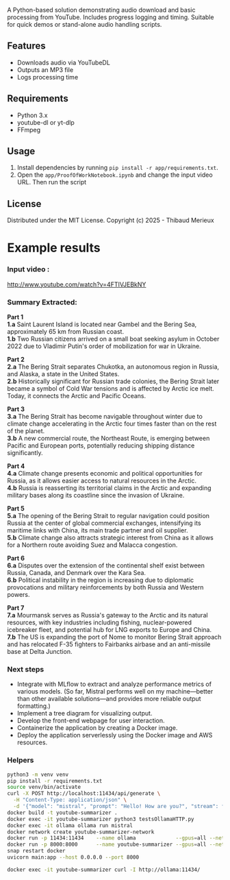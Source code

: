 A Python-based solution demonstrating audio download and basic processing from YouTube. Includes progress logging and timing. Suitable for quick demos or stand-alone audio handling scripts.

## Features

-  Downloads audio via YouTubeDL
-  Outputs an MP3 file
-  Logs processing time

## Requirements

-  Python 3.x
-  youtube-dl or yt-dlp
-  FFmpeg

## Usage

1. Install dependencies by running `pip install -r app/requirements.txt`.
2. Open the `app/ProofOfWorkNotebook.ipynb` and change the input video URL. Then run the script

## License

Distributed under the MIT License. Copyright (c) 2025 - Thibaud Merieux

# Example results

### Input video :

http://www.youtube.com/watch?v=4FTIVJEBkNY

### Summary Extracted:

**Part 1 <br>**
**1.a** Saint Laurent Island is located near Gambel and the Bering Sea, approximately 65 km from Russian coast. <br>
**1.b** Two Russian citizens arrived on a small boat seeking asylum in October 2022 due to Vladimir Putin's order of mobilization for war in Ukraine. <br>

**Part 2<br>**
**2.a** The Bering Strait separates Chukotka, an autonomous region in Russia, and Alaska, a state in the United States.<br>
**2.b** Historically significant for Russian trade colonies, the Bering Strait later became a symbol of Cold War tensions and is affected by Arctic ice melt. Today, it connects the Arctic and Pacific Oceans.<br>

**Part 3<br>**
**3.a** The Bering Strait has become navigable throughout winter due to climate change accelerating in the Arctic four times faster than on the rest of the planet.<br>
**3.b** A new commercial route, the Northeast Route, is emerging between Pacific and European ports, potentially reducing shipping distance significantly.<br>

**Part 4<br>**
**4.a** Climate change presents economic and political opportunities for Russia, as it allows easier access to natural resources in the Arctic.<br>
**4.b** Russia is reasserting its territorial claims in the Arctic and expanding military bases along its coastline since the invasion of Ukraine.<br>

**Part 5<br>**
**5.a** The opening of the Bering Strait to regular navigation could position Russia at the center of global commercial exchanges, intensifying its maritime links with China, its main trade partner and oil supplier.<br>
**5.b** Climate change also attracts strategic interest from China as it allows for a Northern route avoiding Suez and Malacca congestion.<br>

**Part 6<br>**
**6.a** Disputes over the extension of the continental shelf exist between Russia, Canada, and Denmark over the Kara Sea.<br>
**6.b** Political instability in the region is increasing due to diplomatic provocations and military reinforcements by both Russia and Western powers.<br>

**Part 7<br>**
**7.a** Mourmansk serves as Russia's gateway to the Arctic and its natural resources, with key industries including fishing, nuclear-powered icebreaker fleet, and potential hub for LNG exports to Europe and China.<br>
**7.b** The US is expanding the port of Nome to monitor Bering Strait approach and has relocated F-35 fighters to Fairbanks airbase and an anti-missile base at Delta Junction.<br>

### Next steps

-  Integrate with MLflow to extract and analyze performance metrics of various models. (So far, Mistral performs well on my machine—better than other available solutions—and provides more reliable output formatting.)
-  Implement a tree diagram for visualizing output.
-  Develop the front-end webpage for user interaction.
-  Containerize the application by creating a Docker image.
-  Deploy the application serverlessly using the Docker image and AWS resources.

### Helpers

```sh
python3 -m venv venv
pip install -r requirements.txt
source venv/bin/activate
curl -X POST http://localhost:11434/api/generate \
  -H "Content-Type: application/json" \
  -d '{"model": "mistral", "prompt": "Hello! How are you?", "stream": false}'
docker build -t youtube-summarizer .
docker exec -it youtube-summarizer python3 testsOllamaHTTP.py
docker exec -it ollama ollama run mistral
docker network create youtube-summarizer-network
docker run -p 11434:11434    --name ollama             --gpus=all --network youtube-summarizer-network ollama/ollama
docker run -p 8000:8000      --name youtube-summarizer --gpus=all --network youtube-summarizer-network youtube-summarizer
snap restart docker
uvicorn main:app --host 0.0.0.0 --port 8000

docker exec -it youtube-summarizer curl -I http://ollama:11434/

```
